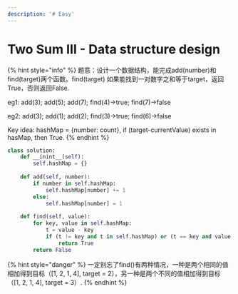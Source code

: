 ```yaml
---
description: '# Easy'
---
```


# Two Sum III - Data structure design

{% hint style="info" %}
题意：设计一个数据结构，能完成add\(number\)和find\(target\)两个函数。find\(target\) 如果能找到一对数字之和等于target，返回True，否则返回False.

eg1: add\(3\);  add\(5\);  add\(7\);  find\(4\)-&gt;true;  find\(7\)-&gt;false

eg2: add\(3\);  add\(1\);  add\(2\);  find\(3\)-&gt;true; find\(6\)-&gt;false

Key idea: hashMap = {number: count}, if \(target-currentValue\) exists in hasMap, then True.
{% endhint %}

```python
class solution:
    def __inint__(self):
        self.hashMap = {}
        
    def add(self, number):
        if number in self.hashMap:
            self.hashMap[number] += 1
        else:
            self.hashMap[number] = 1
            
    def find(self, value):
        for key, value in self.hashMap:
            t = value - key
            if (t != key and t in self.hashMap) or (t == key and value > 1):
                return True
        return False
```

{% hint style="danger" %}
一定别忘了find\(\)有两种情况，一种是两个相同的值相加得到目标（\[1, 2, 1, 4\], target = 2），另一种是两个不同的值相加得到目标（\[1, 2, 1, 4\], target = 3）.
{% endhint %}



